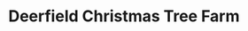 ---
title: "Deerfield Christmas Tree Farm"
url: /whitehouse-station/deerfield-christmas-tree-farm/
shop: farm
---